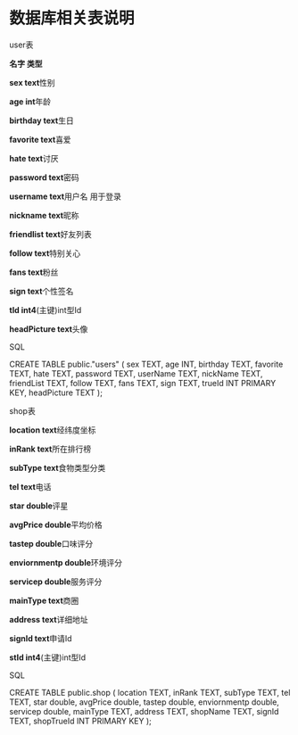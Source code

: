 # 数据库相关表说明
user表
   
**名字 类型** 

**sex   text**性别

**age int**年龄

**birthday text**生日

**favorite text**喜爱

**hate text**讨厌

**password text**密码

**username text**用户名 用于登录

**nickname text**昵称

**friendlist text**好友列表

**follow text**特别关心

**fans text**粉丝

**sign text**个性签名

**tId int4**(主键)int型Id


**headPicture text**头像

SQL


CREATE TABLE public."users"
(
    sex TEXT,
    age INT,
    birthday TEXT,
    favorite TEXT,
    hate TEXT,
    password TEXT,
    userName TEXT,
    nickName TEXT,
    friendList TEXT,
    follow TEXT,
    fans TEXT,
    sign TEXT,
    trueId INT PRIMARY KEY,
    headPicture TEXT
);

shop表

**location text**经纬度坐标

**inRank text**所在排行榜

**subType text**食物类型分类

**tel text**电话

**star double**评星

**avgPrice double**平均价格

**tastep double**口味评分

**enviornmentp double**环境评分

**servicep double**服务评分

**mainType text**商圈

**address text**详细地址

**signId text**申请Id

**stId int4**(主键)int型Id

SQL

CREATE TABLE public.shop
(
    location TEXT,
    inRank TEXT,
    subType TEXT,
    tel TEXT,
    star double,
    avgPrice double,
    tastep double,
    enviornmentp double,
    servicep double,
    mainType TEXT,
    address TEXT,
    shopName TEXT,
    signId TEXT,
    shopTrueId INT PRIMARY KEY
);

